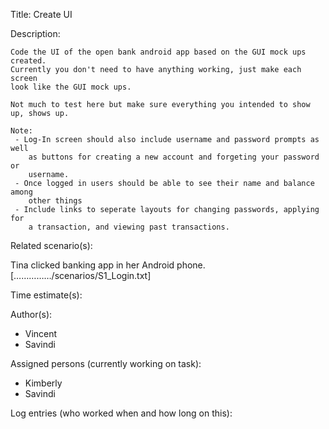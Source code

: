 Title: Create UI

Description:

	Code the UI of the open bank android app based on the GUI mock ups created.
	Currently you don't need to have anything working, just make each screen
	look like the GUI mock ups. 
	
	Not much to test here but make sure everything you intended to show up, shows up.
	
	Note:
	 - Log-In screen should also include username and password prompts as well
		as buttons for creating a new account and forgeting your password or
		username.
	 - Once logged in users should be able to see their name and balance among
		other things
	 - Include links to seperate layouts for changing passwords, applying for
		a transaction, and viewing past transactions.
	
Related scenario(s):

Tina clicked banking app in her Android phone.
[……………/scenarios/S1_Login.txt]
  
Time estimate(s):

  

Author(s):

  - Vincent
  - Savindi

Assigned persons (currently working on task):

   - Kimberly
   - Savindi


Log entries (who worked when and how long on this):


